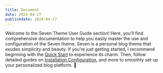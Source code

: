 ```yaml
---
title: Document
date: 2024-04-27
publishdate: 2024-04-27
---
```


Welcome to the Seven Theme User Guide section! Here, you’ll find comprehensive documentation to help you easily master the use and configuration of the Seven theme. Seven is a personal blog theme that exudes simplicity and beauty. If you’re just getting started, I recommend beginning with the [Quick Start](docs/quick-start) to experience its charm. Then, follow detailed guides on [Installation](docs/installation),[Configuration](docs/configuration), and more to smoothly set up your personalized blog platform. 🌟

